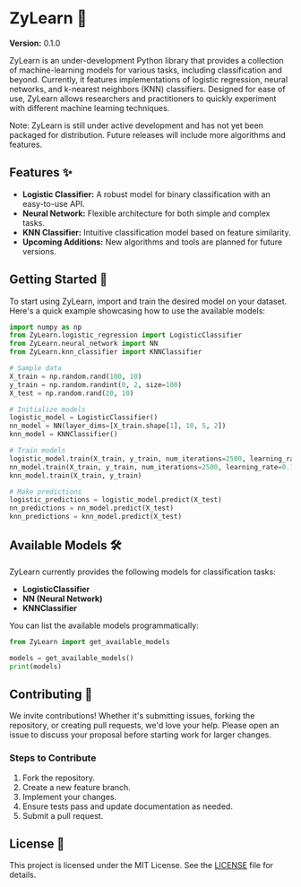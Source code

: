 # ZyLearn 🚀

**Version:** 0.1.0

ZyLearn is an under-development Python library that provides a collection of machine-learning models for various tasks, including classification and beyond. Currently, it features implementations of logistic regression, neural networks, and k-nearest neighbors (KNN) classifiers. Designed for ease of use, ZyLearn allows researchers and practitioners to quickly experiment with different machine learning techniques.

Note: ZyLearn is still under active development and has not yet been packaged for distribution. Future releases will include more algorithms and features.

## Features ✨

- **Logistic Classifier:** A robust model for binary classification with an easy-to-use API.
- **Neural Network:** Flexible architecture for both simple and complex tasks.
- **KNN Classifier:** Intuitive classification model based on feature similarity.
- **Upcoming Additions:** New algorithms and tools are planned for future versions.

## Getting Started 🏁

To start using ZyLearn, import and train the desired model on your dataset. Here's a quick example showcasing how to use the available models:

```python
import numpy as np
from ZyLearn.logistic_regression import LogisticClassifier
from ZyLearn.neural_network import NN
from ZyLearn.knn_classifier import KNNClassifier

# Sample data
X_train = np.random.rand(100, 10)
y_train = np.random.randint(0, 2, size=100)
X_test = np.random.rand(20, 10)

# Initialize models
logistic_model = LogisticClassifier()
nn_model = NN(layer_dims=[X_train.shape[1], 10, 5, 2])
knn_model = KNNClassifier()

# Train models
logistic_model.train(X_train, y_train, num_iterations=2500, learning_rate=0.1)
nn_model.train(X_train, y_train, num_iterations=2500, learning_rate=0.1)
knn_model.train(X_train, y_train)

# Make predictions
logistic_predictions = logistic_model.predict(X_test)
nn_predictions = nn_model.predict(X_test)
knn_predictions = knn_model.predict(X_test)
```

## Available Models 🛠️

ZyLearn currently provides the following models for classification tasks:

- **LogisticClassifier**
- **NN (Neural Network)**
- **KNNClassifier**

You can list the available models programmatically:

```python
from ZyLearn import get_available_models

models = get_available_models()
print(models)
```

## Contributing 🤝

We invite contributions! Whether it's submitting issues, forking the repository, or creating pull requests, we'd love your help. Please open an issue to discuss your proposal before starting work for larger changes.

### Steps to Contribute

1. Fork the repository.
2. Create a new feature branch.
3. Implement your changes.
4. Ensure tests pass and update documentation as needed.
5. Submit a pull request.

## License 📝

This project is licensed under the MIT License. See the [LICENSE](https://github.com/ahammadnafiz/ZyLearn/blob/main/LICENSE) file for details.
